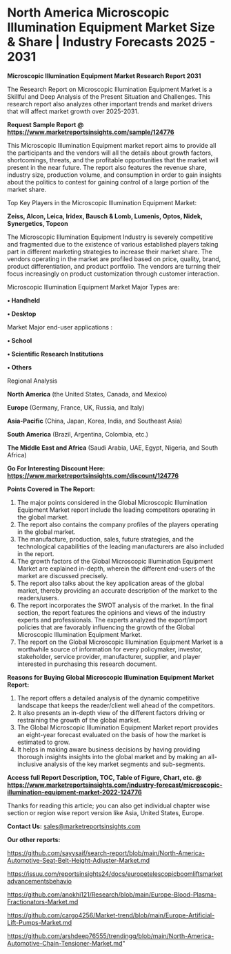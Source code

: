 # North America Microscopic Illumination Equipment Market Size & Share | Industry Forecasts 2025 - 2031

<strong>Microscopic Illumination Equipment Market Research Report 2031</strong>

The Research Report on Microscopic Illumination Equipment Market is a Skillful and Deep Analysis of the Present Situation and Challenges. This research report also analyzes other important trends and market drivers that will affect market growth over 2025-2031.

<strong>Request Sample Report @ <a href=https://www.marketreportsinsights.com/sample/124776>https://www.marketreportsinsights.com/sample/124776</a></strong>

This Microscopic Illumination Equipment market report aims to provide all the participants and the vendors will all the details about growth factors, shortcomings, threats, and the profitable opportunities that the market will present in the near future. The report also features the revenue share, industry size, production volume, and consumption in order to gain insights about the politics to contest for gaining control of a large portion of the market share.

Top Key Players in the Microscopic Illumination Equipment Market:

<strong>Zeiss, Alcon, Leica, Iridex, Bausch & Lomb, Lumenis, Optos, Nidek, Synergetics, Topcon</strong>

The Microscopic Illumination Equipment Industry is severely competitive and fragmented due to the existence of various established players taking part in different marketing strategies to increase their market share. The vendors operating in the market are profiled based on price, quality, brand, product differentiation, and product portfolio. The vendors are turning their focus increasingly on product customization through customer interaction.

Microscopic Illumination Equipment Market Major Types are:

<strong>• Handheld

• Desktop</strong>

Market Major end-user applications :

<strong>• School

• Scientific Research Institutions

• Others</strong>

Regional Analysis

</u><strong><b>North America</b></strong> (the United States, Canada, and Mexico)

<strong><b>Europe </b></strong>(Germany, France, UK, Russia, and Italy)

<strong><b>Asia-Pacific</b></strong> (China, Japan, Korea, India, and Southeast Asia)

<strong><b>South America</b></strong> (Brazil, Argentina, Colombia, etc.)

<strong><b>The Middle East and Africa</b></strong> (Saudi Arabia, UAE, Egypt, Nigeria, and South Africa)

<strong>Go For Interesting Discount Here: <a href=https://www.marketreportsinsights.com/discount/124776>https://www.marketreportsinsights.com/discount/124776</a></strong>

<strong>Points Covered in The Report:</strong>
<ol>
  <li>The major points considered in the Global Microscopic Illumination Equipment Market report include the leading competitors operating in the global market.</li>
  <li>The report also contains the company profiles of the players operating in the global market.</li>
  <li>The manufacture, production, sales, future strategies, and the technological capabilities of the leading manufacturers are also included in the report.</li>
  <li>The growth factors of the Global Microscopic Illumination Equipment Market are explained in-depth, wherein the different end-users of the market are discussed precisely.</li>
  <li>The report also talks about the key application areas of the global market, thereby providing an accurate description of the market to the readers/users.</li>
  <li>The report incorporates the SWOT analysis of the market. In the final section, the report features the opinions and views of the industry experts and professionals. The experts analyzed the export/import policies that are favorably influencing the growth of the Global Microscopic Illumination Equipment Market.</li>
  <li>The report on the Global Microscopic Illumination Equipment Market is a worthwhile source of information for every policymaker, investor, stakeholder, service provider, manufacturer, supplier, and player interested in purchasing this research document.</li>
</ol>
<strong>Reasons for Buying Global Microscopic Illumination Equipment Market Report:</strong>

<ol>
  <li>The report offers a detailed analysis of the dynamic competitive landscape that keeps the reader/client well ahead of the competitors.</li>
  <li>It also presents an in-depth view of the different factors driving or restraining the growth of the global market.</li>
  <li>The Global Microscopic Illumination Equipment Market report provides an eight-year forecast evaluated on the basis of how the market is estimated to grow.</li>
  <li>It helps in making aware business decisions by having providing thorough insights insights into the global market and by making an all-inclusive analysis of the key market segments and sub-segments.</li>
</ol>
<strong>Access full Report Description, TOC, Table of Figure, Chart, etc. @ <a href=https://www.marketreportsinsights.com/industry-forecast/microscopic-illumination-equipment-market-2022-124776>https://www.marketreportsinsights.com/industry-forecast/microscopic-illumination-equipment-market-2022-124776</a></strong>


Thanks for reading this article; you can also get individual chapter wise section or region wise report version like Asia, United States, Europe.

<strong>Contact Us:</strong>
sales@marketreportsinsights.com

<strong>Our other reports:</strong>

<a href=https://github.com/sayysaif/search-report/blob/main/North-America-Automotive-Seat-Belt-Height-Adjuster-Market.md>https://github.com/sayysaif/search-report/blob/main/North-America-Automotive-Seat-Belt-Height-Adjuster-Market.md</a>

<a href=https://issuu.com/reportsinsights24/docs/europetelescopicboomliftsmarketadvancementsbehavio>https://issuu.com/reportsinsights24/docs/europetelescopicboomliftsmarketadvancementsbehavio</a>

<a href=https://github.com/anokhi121/Research/blob/main/Europe-Blood-Plasma-Fractionators-Market.md>https://github.com/anokhi121/Research/blob/main/Europe-Blood-Plasma-Fractionators-Market.md</a>

<a href=https://github.com/cargo4256/Market-trend/blob/main/Europe-Artificial-Lift-Pumps-Market.md>https://github.com/cargo4256/Market-trend/blob/main/Europe-Artificial-Lift-Pumps-Market.md</a>

<a href=https://github.com/arshdeep76555/trendingg/blob/main/North-America-Automotive-Chain-Tensioner-Market.md>https://github.com/arshdeep76555/trendingg/blob/main/North-America-Automotive-Chain-Tensioner-Market.md</a>"

